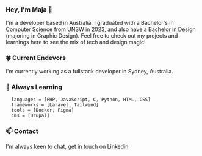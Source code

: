 ### Hey, I'm Maja 🪩
I'm a developer based in Australia. I graduated with a Bachelor's in Computer Science from UNSW in 2023, and also have a Bachelor in Design (majoring in Graphic Design). Feel free to check out my projects and learnings here to see the mix of tech and design magic!

### 🍀 Current Endevors
I'm currently working as a fullstack developer in Sydney, Australia.

### 🌿 Always Learning

```
  languages = [PHP, JavaScript, C, Python, HTML, CSS]
  frameworks = [Laravel, Tailwind]
  tools = [Docker, Figma]
  cms = [Drupal]
```

### 📫 Contact
I'm always keen to chat, get in touch on [Linkedin](https://www.linkedin.com/in/maja-sieczko)

<!--
**ma-chmiel/ma-chmiel** is a ✨ _special_ ✨ repository because its `README.md` (this file) appears on your GitHub profile.

- 🔭 I’m currently working on ...
- 🌱 I’m currently learning ...
- 👯 I’m looking to collaborate on ...
- 🤔 I’m looking for help with ...
- 💬 Ask me about ...
- 📫 How to reach me: ...
- 😄 Pronouns: ...
- ⚡ Fun fact: ...
- 🪩
- 🪐
-->
